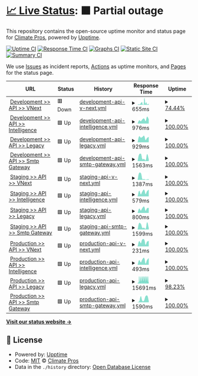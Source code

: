 # [📈 Live Status](https://uptime.watchtower2.com): <!--live status--> **🟧 Partial outage**

This repository contains the open-source uptime monitor and status page for [Climate Pros](https://www.climatepros.com), powered by [Upptime](https://github.com/upptime/upptime).

[![Uptime CI](https://github.com/Climate-Pros/WatchTower.Monitoring.UpTime/workflows/Uptime%20CI/badge.svg)](https://github.com/Climate-Pros/WatchTower.Monitoring.UpTime/actions?query=workflow%3A%22Uptime+CI%22)
[![Response Time CI](https://github.com/Climate-Pros/WatchTower.Monitoring.UpTime/workflows/Response%20Time%20CI/badge.svg)](https://github.com/Climate-Pros/WatchTower.Monitoring.UpTime/actions?query=workflow%3A%22Response+Time+CI%22)
[![Graphs CI](https://github.com/Climate-Pros/WatchTower.Monitoring.UpTime/workflows/Graphs%20CI/badge.svg)](https://github.com/Climate-Pros/WatchTower.Monitoring.UpTime/actions?query=workflow%3A%22Graphs+CI%22)
[![Static Site CI](https://github.com/Climate-Pros/WatchTower.Monitoring.UpTime/workflows/Static%20Site%20CI/badge.svg)](https://github.com/Climate-Pros/WatchTower.Monitoring.UpTime/actions?query=workflow%3A%22Static+Site+CI%22)
[![Summary CI](https://github.com/Climate-Pros/WatchTower.Monitoring.UpTime/workflows/Summary%20CI/badge.svg)](https://github.com/Climate-Pros/WatchTower.Monitoring.UpTime/actions?query=workflow%3A%22Summary+CI%22)

We use [Issues](https://github.com/Climate-Pros/WatchTower.Monitoring.UpTime/issues) as incident reports, [Actions](https://github.com/Climate-Pros/WatchTower.Monitoring.UpTime/actions) as uptime monitors, and [Pages](https://uptime.watchtower2.com) for the status page.

<!--start: status pages-->
<!-- This summary is generated by Upptime (https://github.com/upptime/upptime) -->
<!-- Do not edit this manually, your changes will be overwritten -->
<!-- prettier-ignore -->
| URL | Status | History | Response Time | Uptime |
| --- | ------ | ------- | ------------- | ------ |
| <img alt="" src="https://icons.duckduckgo.com/ip3/vnext-api.dev.watchtower2.com.ico" height="13"> [Development >> API >> VNext](https://vnext-api.dev.watchtower2.com) | 🟥 Down | [development-api-v-next.yml](https://github.com/Climate-Pros/WatchTower.Monitoring.UpTime/commits/HEAD/history/development-api-v-next.yml) | <details><summary><img alt="Response time graph" src="./graphs/development-api-v-next/response-time-week.png" height="20"> 655ms</summary><br><a href="https://uptime.watchtower2.com/history/development-api-v-next"><img alt="Response time 377" src="https://img.shields.io/endpoint?url=https%3A%2F%2Fraw.githubusercontent.com%2FClimate-Pros%2FWatchTower.Monitoring.UpTime%2FHEAD%2Fapi%2Fdevelopment-api-v-next%2Fresponse-time.json"></a><br><a href="https://uptime.watchtower2.com/history/development-api-v-next"><img alt="24-hour response time 441" src="https://img.shields.io/endpoint?url=https%3A%2F%2Fraw.githubusercontent.com%2FClimate-Pros%2FWatchTower.Monitoring.UpTime%2FHEAD%2Fapi%2Fdevelopment-api-v-next%2Fresponse-time-day.json"></a><br><a href="https://uptime.watchtower2.com/history/development-api-v-next"><img alt="7-day response time 655" src="https://img.shields.io/endpoint?url=https%3A%2F%2Fraw.githubusercontent.com%2FClimate-Pros%2FWatchTower.Monitoring.UpTime%2FHEAD%2Fapi%2Fdevelopment-api-v-next%2Fresponse-time-week.json"></a><br><a href="https://uptime.watchtower2.com/history/development-api-v-next"><img alt="30-day response time 412" src="https://img.shields.io/endpoint?url=https%3A%2F%2Fraw.githubusercontent.com%2FClimate-Pros%2FWatchTower.Monitoring.UpTime%2FHEAD%2Fapi%2Fdevelopment-api-v-next%2Fresponse-time-month.json"></a><br><a href="https://uptime.watchtower2.com/history/development-api-v-next"><img alt="1-year response time 377" src="https://img.shields.io/endpoint?url=https%3A%2F%2Fraw.githubusercontent.com%2FClimate-Pros%2FWatchTower.Monitoring.UpTime%2FHEAD%2Fapi%2Fdevelopment-api-v-next%2Fresponse-time-year.json"></a></details> | <details><summary><a href="https://uptime.watchtower2.com/history/development-api-v-next">74.44%</a></summary><a href="https://uptime.watchtower2.com/history/development-api-v-next"><img alt="All-time uptime 96.13%" src="https://img.shields.io/endpoint?url=https%3A%2F%2Fraw.githubusercontent.com%2FClimate-Pros%2FWatchTower.Monitoring.UpTime%2FHEAD%2Fapi%2Fdevelopment-api-v-next%2Fuptime.json"></a><br><a href="https://uptime.watchtower2.com/history/development-api-v-next"><img alt="24-hour uptime 70.44%" src="https://img.shields.io/endpoint?url=https%3A%2F%2Fraw.githubusercontent.com%2FClimate-Pros%2FWatchTower.Monitoring.UpTime%2FHEAD%2Fapi%2Fdevelopment-api-v-next%2Fuptime-day.json"></a><br><a href="https://uptime.watchtower2.com/history/development-api-v-next"><img alt="7-day uptime 74.44%" src="https://img.shields.io/endpoint?url=https%3A%2F%2Fraw.githubusercontent.com%2FClimate-Pros%2FWatchTower.Monitoring.UpTime%2FHEAD%2Fapi%2Fdevelopment-api-v-next%2Fuptime-week.json"></a><br><a href="https://uptime.watchtower2.com/history/development-api-v-next"><img alt="30-day uptime 94.12%" src="https://img.shields.io/endpoint?url=https%3A%2F%2Fraw.githubusercontent.com%2FClimate-Pros%2FWatchTower.Monitoring.UpTime%2FHEAD%2Fapi%2Fdevelopment-api-v-next%2Fuptime-month.json"></a><br><a href="https://uptime.watchtower2.com/history/development-api-v-next"><img alt="1-year uptime 96.13%" src="https://img.shields.io/endpoint?url=https%3A%2F%2Fraw.githubusercontent.com%2FClimate-Pros%2FWatchTower.Monitoring.UpTime%2FHEAD%2Fapi%2Fdevelopment-api-v-next%2Fuptime-year.json"></a></details>
| <img alt="" src="https://icons.duckduckgo.com/ip3/intelligence-api.dev.watchtower2.com.ico" height="13"> [Development >> API >> Intelligence](https://intelligence-api.dev.watchtower2.com) | 🟩 Up | [development-api-intelligence.yml](https://github.com/Climate-Pros/WatchTower.Monitoring.UpTime/commits/HEAD/history/development-api-intelligence.yml) | <details><summary><img alt="Response time graph" src="./graphs/development-api-intelligence/response-time-week.png" height="20"> 976ms</summary><br><a href="https://uptime.watchtower2.com/history/development-api-intelligence"><img alt="Response time 992" src="https://img.shields.io/endpoint?url=https%3A%2F%2Fraw.githubusercontent.com%2FClimate-Pros%2FWatchTower.Monitoring.UpTime%2FHEAD%2Fapi%2Fdevelopment-api-intelligence%2Fresponse-time.json"></a><br><a href="https://uptime.watchtower2.com/history/development-api-intelligence"><img alt="24-hour response time 1031" src="https://img.shields.io/endpoint?url=https%3A%2F%2Fraw.githubusercontent.com%2FClimate-Pros%2FWatchTower.Monitoring.UpTime%2FHEAD%2Fapi%2Fdevelopment-api-intelligence%2Fresponse-time-day.json"></a><br><a href="https://uptime.watchtower2.com/history/development-api-intelligence"><img alt="7-day response time 976" src="https://img.shields.io/endpoint?url=https%3A%2F%2Fraw.githubusercontent.com%2FClimate-Pros%2FWatchTower.Monitoring.UpTime%2FHEAD%2Fapi%2Fdevelopment-api-intelligence%2Fresponse-time-week.json"></a><br><a href="https://uptime.watchtower2.com/history/development-api-intelligence"><img alt="30-day response time 969" src="https://img.shields.io/endpoint?url=https%3A%2F%2Fraw.githubusercontent.com%2FClimate-Pros%2FWatchTower.Monitoring.UpTime%2FHEAD%2Fapi%2Fdevelopment-api-intelligence%2Fresponse-time-month.json"></a><br><a href="https://uptime.watchtower2.com/history/development-api-intelligence"><img alt="1-year response time 992" src="https://img.shields.io/endpoint?url=https%3A%2F%2Fraw.githubusercontent.com%2FClimate-Pros%2FWatchTower.Monitoring.UpTime%2FHEAD%2Fapi%2Fdevelopment-api-intelligence%2Fresponse-time-year.json"></a></details> | <details><summary><a href="https://uptime.watchtower2.com/history/development-api-intelligence">100.00%</a></summary><a href="https://uptime.watchtower2.com/history/development-api-intelligence"><img alt="All-time uptime 100.00%" src="https://img.shields.io/endpoint?url=https%3A%2F%2Fraw.githubusercontent.com%2FClimate-Pros%2FWatchTower.Monitoring.UpTime%2FHEAD%2Fapi%2Fdevelopment-api-intelligence%2Fuptime.json"></a><br><a href="https://uptime.watchtower2.com/history/development-api-intelligence"><img alt="24-hour uptime 100.00%" src="https://img.shields.io/endpoint?url=https%3A%2F%2Fraw.githubusercontent.com%2FClimate-Pros%2FWatchTower.Monitoring.UpTime%2FHEAD%2Fapi%2Fdevelopment-api-intelligence%2Fuptime-day.json"></a><br><a href="https://uptime.watchtower2.com/history/development-api-intelligence"><img alt="7-day uptime 100.00%" src="https://img.shields.io/endpoint?url=https%3A%2F%2Fraw.githubusercontent.com%2FClimate-Pros%2FWatchTower.Monitoring.UpTime%2FHEAD%2Fapi%2Fdevelopment-api-intelligence%2Fuptime-week.json"></a><br><a href="https://uptime.watchtower2.com/history/development-api-intelligence"><img alt="30-day uptime 100.00%" src="https://img.shields.io/endpoint?url=https%3A%2F%2Fraw.githubusercontent.com%2FClimate-Pros%2FWatchTower.Monitoring.UpTime%2FHEAD%2Fapi%2Fdevelopment-api-intelligence%2Fuptime-month.json"></a><br><a href="https://uptime.watchtower2.com/history/development-api-intelligence"><img alt="1-year uptime 100.00%" src="https://img.shields.io/endpoint?url=https%3A%2F%2Fraw.githubusercontent.com%2FClimate-Pros%2FWatchTower.Monitoring.UpTime%2FHEAD%2Fapi%2Fdevelopment-api-intelligence%2Fuptime-year.json"></a></details>
| <img alt="" src="https://icons.duckduckgo.com/ip3/legacy-api.dev.watchtower2.com.ico" height="13"> [Development >> API >> Legacy](https://legacy-api.dev.watchtower2.com) | 🟩 Up | [development-api-legacy.yml](https://github.com/Climate-Pros/WatchTower.Monitoring.UpTime/commits/HEAD/history/development-api-legacy.yml) | <details><summary><img alt="Response time graph" src="./graphs/development-api-legacy/response-time-week.png" height="20"> 929ms</summary><br><a href="https://uptime.watchtower2.com/history/development-api-legacy"><img alt="Response time 875" src="https://img.shields.io/endpoint?url=https%3A%2F%2Fraw.githubusercontent.com%2FClimate-Pros%2FWatchTower.Monitoring.UpTime%2FHEAD%2Fapi%2Fdevelopment-api-legacy%2Fresponse-time.json"></a><br><a href="https://uptime.watchtower2.com/history/development-api-legacy"><img alt="24-hour response time 1020" src="https://img.shields.io/endpoint?url=https%3A%2F%2Fraw.githubusercontent.com%2FClimate-Pros%2FWatchTower.Monitoring.UpTime%2FHEAD%2Fapi%2Fdevelopment-api-legacy%2Fresponse-time-day.json"></a><br><a href="https://uptime.watchtower2.com/history/development-api-legacy"><img alt="7-day response time 929" src="https://img.shields.io/endpoint?url=https%3A%2F%2Fraw.githubusercontent.com%2FClimate-Pros%2FWatchTower.Monitoring.UpTime%2FHEAD%2Fapi%2Fdevelopment-api-legacy%2Fresponse-time-week.json"></a><br><a href="https://uptime.watchtower2.com/history/development-api-legacy"><img alt="30-day response time 828" src="https://img.shields.io/endpoint?url=https%3A%2F%2Fraw.githubusercontent.com%2FClimate-Pros%2FWatchTower.Monitoring.UpTime%2FHEAD%2Fapi%2Fdevelopment-api-legacy%2Fresponse-time-month.json"></a><br><a href="https://uptime.watchtower2.com/history/development-api-legacy"><img alt="1-year response time 875" src="https://img.shields.io/endpoint?url=https%3A%2F%2Fraw.githubusercontent.com%2FClimate-Pros%2FWatchTower.Monitoring.UpTime%2FHEAD%2Fapi%2Fdevelopment-api-legacy%2Fresponse-time-year.json"></a></details> | <details><summary><a href="https://uptime.watchtower2.com/history/development-api-legacy">100.00%</a></summary><a href="https://uptime.watchtower2.com/history/development-api-legacy"><img alt="All-time uptime 100.00%" src="https://img.shields.io/endpoint?url=https%3A%2F%2Fraw.githubusercontent.com%2FClimate-Pros%2FWatchTower.Monitoring.UpTime%2FHEAD%2Fapi%2Fdevelopment-api-legacy%2Fuptime.json"></a><br><a href="https://uptime.watchtower2.com/history/development-api-legacy"><img alt="24-hour uptime 100.00%" src="https://img.shields.io/endpoint?url=https%3A%2F%2Fraw.githubusercontent.com%2FClimate-Pros%2FWatchTower.Monitoring.UpTime%2FHEAD%2Fapi%2Fdevelopment-api-legacy%2Fuptime-day.json"></a><br><a href="https://uptime.watchtower2.com/history/development-api-legacy"><img alt="7-day uptime 100.00%" src="https://img.shields.io/endpoint?url=https%3A%2F%2Fraw.githubusercontent.com%2FClimate-Pros%2FWatchTower.Monitoring.UpTime%2FHEAD%2Fapi%2Fdevelopment-api-legacy%2Fuptime-week.json"></a><br><a href="https://uptime.watchtower2.com/history/development-api-legacy"><img alt="30-day uptime 100.00%" src="https://img.shields.io/endpoint?url=https%3A%2F%2Fraw.githubusercontent.com%2FClimate-Pros%2FWatchTower.Monitoring.UpTime%2FHEAD%2Fapi%2Fdevelopment-api-legacy%2Fuptime-month.json"></a><br><a href="https://uptime.watchtower2.com/history/development-api-legacy"><img alt="1-year uptime 100.00%" src="https://img.shields.io/endpoint?url=https%3A%2F%2Fraw.githubusercontent.com%2FClimate-Pros%2FWatchTower.Monitoring.UpTime%2FHEAD%2Fapi%2Fdevelopment-api-legacy%2Fuptime-year.json"></a></details>
| <img alt="" src="https://icons.duckduckgo.com/ip3/smtp-gateway-api.dev.watchtower2.com.ico" height="13"> [Development >> API >> Smtp Gateway](https://smtp-gateway-api.dev.watchtower2.com/) | 🟩 Up | [development-api-smtp-gateway.yml](https://github.com/Climate-Pros/WatchTower.Monitoring.UpTime/commits/HEAD/history/development-api-smtp-gateway.yml) | <details><summary><img alt="Response time graph" src="./graphs/development-api-smtp-gateway/response-time-week.png" height="20"> 1563ms</summary><br><a href="https://uptime.watchtower2.com/history/development-api-smtp-gateway"><img alt="Response time 2248" src="https://img.shields.io/endpoint?url=https%3A%2F%2Fraw.githubusercontent.com%2FClimate-Pros%2FWatchTower.Monitoring.UpTime%2FHEAD%2Fapi%2Fdevelopment-api-smtp-gateway%2Fresponse-time.json"></a><br><a href="https://uptime.watchtower2.com/history/development-api-smtp-gateway"><img alt="24-hour response time 667" src="https://img.shields.io/endpoint?url=https%3A%2F%2Fraw.githubusercontent.com%2FClimate-Pros%2FWatchTower.Monitoring.UpTime%2FHEAD%2Fapi%2Fdevelopment-api-smtp-gateway%2Fresponse-time-day.json"></a><br><a href="https://uptime.watchtower2.com/history/development-api-smtp-gateway"><img alt="7-day response time 1563" src="https://img.shields.io/endpoint?url=https%3A%2F%2Fraw.githubusercontent.com%2FClimate-Pros%2FWatchTower.Monitoring.UpTime%2FHEAD%2Fapi%2Fdevelopment-api-smtp-gateway%2Fresponse-time-week.json"></a><br><a href="https://uptime.watchtower2.com/history/development-api-smtp-gateway"><img alt="30-day response time 2313" src="https://img.shields.io/endpoint?url=https%3A%2F%2Fraw.githubusercontent.com%2FClimate-Pros%2FWatchTower.Monitoring.UpTime%2FHEAD%2Fapi%2Fdevelopment-api-smtp-gateway%2Fresponse-time-month.json"></a><br><a href="https://uptime.watchtower2.com/history/development-api-smtp-gateway"><img alt="1-year response time 2248" src="https://img.shields.io/endpoint?url=https%3A%2F%2Fraw.githubusercontent.com%2FClimate-Pros%2FWatchTower.Monitoring.UpTime%2FHEAD%2Fapi%2Fdevelopment-api-smtp-gateway%2Fresponse-time-year.json"></a></details> | <details><summary><a href="https://uptime.watchtower2.com/history/development-api-smtp-gateway">100.00%</a></summary><a href="https://uptime.watchtower2.com/history/development-api-smtp-gateway"><img alt="All-time uptime 100.00%" src="https://img.shields.io/endpoint?url=https%3A%2F%2Fraw.githubusercontent.com%2FClimate-Pros%2FWatchTower.Monitoring.UpTime%2FHEAD%2Fapi%2Fdevelopment-api-smtp-gateway%2Fuptime.json"></a><br><a href="https://uptime.watchtower2.com/history/development-api-smtp-gateway"><img alt="24-hour uptime 100.00%" src="https://img.shields.io/endpoint?url=https%3A%2F%2Fraw.githubusercontent.com%2FClimate-Pros%2FWatchTower.Monitoring.UpTime%2FHEAD%2Fapi%2Fdevelopment-api-smtp-gateway%2Fuptime-day.json"></a><br><a href="https://uptime.watchtower2.com/history/development-api-smtp-gateway"><img alt="7-day uptime 100.00%" src="https://img.shields.io/endpoint?url=https%3A%2F%2Fraw.githubusercontent.com%2FClimate-Pros%2FWatchTower.Monitoring.UpTime%2FHEAD%2Fapi%2Fdevelopment-api-smtp-gateway%2Fuptime-week.json"></a><br><a href="https://uptime.watchtower2.com/history/development-api-smtp-gateway"><img alt="30-day uptime 100.00%" src="https://img.shields.io/endpoint?url=https%3A%2F%2Fraw.githubusercontent.com%2FClimate-Pros%2FWatchTower.Monitoring.UpTime%2FHEAD%2Fapi%2Fdevelopment-api-smtp-gateway%2Fuptime-month.json"></a><br><a href="https://uptime.watchtower2.com/history/development-api-smtp-gateway"><img alt="1-year uptime 100.00%" src="https://img.shields.io/endpoint?url=https%3A%2F%2Fraw.githubusercontent.com%2FClimate-Pros%2FWatchTower.Monitoring.UpTime%2FHEAD%2Fapi%2Fdevelopment-api-smtp-gateway%2Fuptime-year.json"></a></details>
| <img alt="" src="https://icons.duckduckgo.com/ip3/vnext-api.stg.watchtower2.com.ico" height="13"> [Staging >> API >> VNext](https://vnext-api.stg.watchtower2.com) | 🟩 Up | [staging-api-v-next.yml](https://github.com/Climate-Pros/WatchTower.Monitoring.UpTime/commits/HEAD/history/staging-api-v-next.yml) | <details><summary><img alt="Response time graph" src="./graphs/staging-api-v-next/response-time-week.png" height="20"> 1387ms</summary><br><a href="https://uptime.watchtower2.com/history/staging-api-v-next"><img alt="Response time 886" src="https://img.shields.io/endpoint?url=https%3A%2F%2Fraw.githubusercontent.com%2FClimate-Pros%2FWatchTower.Monitoring.UpTime%2FHEAD%2Fapi%2Fstaging-api-v-next%2Fresponse-time.json"></a><br><a href="https://uptime.watchtower2.com/history/staging-api-v-next"><img alt="24-hour response time 361" src="https://img.shields.io/endpoint?url=https%3A%2F%2Fraw.githubusercontent.com%2FClimate-Pros%2FWatchTower.Monitoring.UpTime%2FHEAD%2Fapi%2Fstaging-api-v-next%2Fresponse-time-day.json"></a><br><a href="https://uptime.watchtower2.com/history/staging-api-v-next"><img alt="7-day response time 1387" src="https://img.shields.io/endpoint?url=https%3A%2F%2Fraw.githubusercontent.com%2FClimate-Pros%2FWatchTower.Monitoring.UpTime%2FHEAD%2Fapi%2Fstaging-api-v-next%2Fresponse-time-week.json"></a><br><a href="https://uptime.watchtower2.com/history/staging-api-v-next"><img alt="30-day response time 698" src="https://img.shields.io/endpoint?url=https%3A%2F%2Fraw.githubusercontent.com%2FClimate-Pros%2FWatchTower.Monitoring.UpTime%2FHEAD%2Fapi%2Fstaging-api-v-next%2Fresponse-time-month.json"></a><br><a href="https://uptime.watchtower2.com/history/staging-api-v-next"><img alt="1-year response time 886" src="https://img.shields.io/endpoint?url=https%3A%2F%2Fraw.githubusercontent.com%2FClimate-Pros%2FWatchTower.Monitoring.UpTime%2FHEAD%2Fapi%2Fstaging-api-v-next%2Fresponse-time-year.json"></a></details> | <details><summary><a href="https://uptime.watchtower2.com/history/staging-api-v-next">100.00%</a></summary><a href="https://uptime.watchtower2.com/history/staging-api-v-next"><img alt="All-time uptime 97.87%" src="https://img.shields.io/endpoint?url=https%3A%2F%2Fraw.githubusercontent.com%2FClimate-Pros%2FWatchTower.Monitoring.UpTime%2FHEAD%2Fapi%2Fstaging-api-v-next%2Fuptime.json"></a><br><a href="https://uptime.watchtower2.com/history/staging-api-v-next"><img alt="24-hour uptime 100.00%" src="https://img.shields.io/endpoint?url=https%3A%2F%2Fraw.githubusercontent.com%2FClimate-Pros%2FWatchTower.Monitoring.UpTime%2FHEAD%2Fapi%2Fstaging-api-v-next%2Fuptime-day.json"></a><br><a href="https://uptime.watchtower2.com/history/staging-api-v-next"><img alt="7-day uptime 100.00%" src="https://img.shields.io/endpoint?url=https%3A%2F%2Fraw.githubusercontent.com%2FClimate-Pros%2FWatchTower.Monitoring.UpTime%2FHEAD%2Fapi%2Fstaging-api-v-next%2Fuptime-week.json"></a><br><a href="https://uptime.watchtower2.com/history/staging-api-v-next"><img alt="30-day uptime 96.86%" src="https://img.shields.io/endpoint?url=https%3A%2F%2Fraw.githubusercontent.com%2FClimate-Pros%2FWatchTower.Monitoring.UpTime%2FHEAD%2Fapi%2Fstaging-api-v-next%2Fuptime-month.json"></a><br><a href="https://uptime.watchtower2.com/history/staging-api-v-next"><img alt="1-year uptime 97.87%" src="https://img.shields.io/endpoint?url=https%3A%2F%2Fraw.githubusercontent.com%2FClimate-Pros%2FWatchTower.Monitoring.UpTime%2FHEAD%2Fapi%2Fstaging-api-v-next%2Fuptime-year.json"></a></details>
| <img alt="" src="https://icons.duckduckgo.com/ip3/intelligence-api.stg.watchtower2.com.ico" height="13"> [Staging >> API >> Intelligence](https://intelligence-api.stg.watchtower2.com) | 🟩 Up | [staging-api-intelligence.yml](https://github.com/Climate-Pros/WatchTower.Monitoring.UpTime/commits/HEAD/history/staging-api-intelligence.yml) | <details><summary><img alt="Response time graph" src="./graphs/staging-api-intelligence/response-time-week.png" height="20"> 579ms</summary><br><a href="https://uptime.watchtower2.com/history/staging-api-intelligence"><img alt="Response time 980" src="https://img.shields.io/endpoint?url=https%3A%2F%2Fraw.githubusercontent.com%2FClimate-Pros%2FWatchTower.Monitoring.UpTime%2FHEAD%2Fapi%2Fstaging-api-intelligence%2Fresponse-time.json"></a><br><a href="https://uptime.watchtower2.com/history/staging-api-intelligence"><img alt="24-hour response time 816" src="https://img.shields.io/endpoint?url=https%3A%2F%2Fraw.githubusercontent.com%2FClimate-Pros%2FWatchTower.Monitoring.UpTime%2FHEAD%2Fapi%2Fstaging-api-intelligence%2Fresponse-time-day.json"></a><br><a href="https://uptime.watchtower2.com/history/staging-api-intelligence"><img alt="7-day response time 579" src="https://img.shields.io/endpoint?url=https%3A%2F%2Fraw.githubusercontent.com%2FClimate-Pros%2FWatchTower.Monitoring.UpTime%2FHEAD%2Fapi%2Fstaging-api-intelligence%2Fresponse-time-week.json"></a><br><a href="https://uptime.watchtower2.com/history/staging-api-intelligence"><img alt="30-day response time 963" src="https://img.shields.io/endpoint?url=https%3A%2F%2Fraw.githubusercontent.com%2FClimate-Pros%2FWatchTower.Monitoring.UpTime%2FHEAD%2Fapi%2Fstaging-api-intelligence%2Fresponse-time-month.json"></a><br><a href="https://uptime.watchtower2.com/history/staging-api-intelligence"><img alt="1-year response time 980" src="https://img.shields.io/endpoint?url=https%3A%2F%2Fraw.githubusercontent.com%2FClimate-Pros%2FWatchTower.Monitoring.UpTime%2FHEAD%2Fapi%2Fstaging-api-intelligence%2Fresponse-time-year.json"></a></details> | <details><summary><a href="https://uptime.watchtower2.com/history/staging-api-intelligence">100.00%</a></summary><a href="https://uptime.watchtower2.com/history/staging-api-intelligence"><img alt="All-time uptime 99.75%" src="https://img.shields.io/endpoint?url=https%3A%2F%2Fraw.githubusercontent.com%2FClimate-Pros%2FWatchTower.Monitoring.UpTime%2FHEAD%2Fapi%2Fstaging-api-intelligence%2Fuptime.json"></a><br><a href="https://uptime.watchtower2.com/history/staging-api-intelligence"><img alt="24-hour uptime 100.00%" src="https://img.shields.io/endpoint?url=https%3A%2F%2Fraw.githubusercontent.com%2FClimate-Pros%2FWatchTower.Monitoring.UpTime%2FHEAD%2Fapi%2Fstaging-api-intelligence%2Fuptime-day.json"></a><br><a href="https://uptime.watchtower2.com/history/staging-api-intelligence"><img alt="7-day uptime 100.00%" src="https://img.shields.io/endpoint?url=https%3A%2F%2Fraw.githubusercontent.com%2FClimate-Pros%2FWatchTower.Monitoring.UpTime%2FHEAD%2Fapi%2Fstaging-api-intelligence%2Fuptime-week.json"></a><br><a href="https://uptime.watchtower2.com/history/staging-api-intelligence"><img alt="30-day uptime 99.72%" src="https://img.shields.io/endpoint?url=https%3A%2F%2Fraw.githubusercontent.com%2FClimate-Pros%2FWatchTower.Monitoring.UpTime%2FHEAD%2Fapi%2Fstaging-api-intelligence%2Fuptime-month.json"></a><br><a href="https://uptime.watchtower2.com/history/staging-api-intelligence"><img alt="1-year uptime 99.75%" src="https://img.shields.io/endpoint?url=https%3A%2F%2Fraw.githubusercontent.com%2FClimate-Pros%2FWatchTower.Monitoring.UpTime%2FHEAD%2Fapi%2Fstaging-api-intelligence%2Fuptime-year.json"></a></details>
| <img alt="" src="https://icons.duckduckgo.com/ip3/legacy-api.stg.watchtower2.com.ico" height="13"> [Staging >> API >> Legacy](https://legacy-api.stg.watchtower2.com) | 🟩 Up | [staging-api-legacy.yml](https://github.com/Climate-Pros/WatchTower.Monitoring.UpTime/commits/HEAD/history/staging-api-legacy.yml) | <details><summary><img alt="Response time graph" src="./graphs/staging-api-legacy/response-time-week.png" height="20"> 800ms</summary><br><a href="https://uptime.watchtower2.com/history/staging-api-legacy"><img alt="Response time 2074" src="https://img.shields.io/endpoint?url=https%3A%2F%2Fraw.githubusercontent.com%2FClimate-Pros%2FWatchTower.Monitoring.UpTime%2FHEAD%2Fapi%2Fstaging-api-legacy%2Fresponse-time.json"></a><br><a href="https://uptime.watchtower2.com/history/staging-api-legacy"><img alt="24-hour response time 948" src="https://img.shields.io/endpoint?url=https%3A%2F%2Fraw.githubusercontent.com%2FClimate-Pros%2FWatchTower.Monitoring.UpTime%2FHEAD%2Fapi%2Fstaging-api-legacy%2Fresponse-time-day.json"></a><br><a href="https://uptime.watchtower2.com/history/staging-api-legacy"><img alt="7-day response time 800" src="https://img.shields.io/endpoint?url=https%3A%2F%2Fraw.githubusercontent.com%2FClimate-Pros%2FWatchTower.Monitoring.UpTime%2FHEAD%2Fapi%2Fstaging-api-legacy%2Fresponse-time-week.json"></a><br><a href="https://uptime.watchtower2.com/history/staging-api-legacy"><img alt="30-day response time 1161" src="https://img.shields.io/endpoint?url=https%3A%2F%2Fraw.githubusercontent.com%2FClimate-Pros%2FWatchTower.Monitoring.UpTime%2FHEAD%2Fapi%2Fstaging-api-legacy%2Fresponse-time-month.json"></a><br><a href="https://uptime.watchtower2.com/history/staging-api-legacy"><img alt="1-year response time 2074" src="https://img.shields.io/endpoint?url=https%3A%2F%2Fraw.githubusercontent.com%2FClimate-Pros%2FWatchTower.Monitoring.UpTime%2FHEAD%2Fapi%2Fstaging-api-legacy%2Fresponse-time-year.json"></a></details> | <details><summary><a href="https://uptime.watchtower2.com/history/staging-api-legacy">100.00%</a></summary><a href="https://uptime.watchtower2.com/history/staging-api-legacy"><img alt="All-time uptime 91.87%" src="https://img.shields.io/endpoint?url=https%3A%2F%2Fraw.githubusercontent.com%2FClimate-Pros%2FWatchTower.Monitoring.UpTime%2FHEAD%2Fapi%2Fstaging-api-legacy%2Fuptime.json"></a><br><a href="https://uptime.watchtower2.com/history/staging-api-legacy"><img alt="24-hour uptime 100.00%" src="https://img.shields.io/endpoint?url=https%3A%2F%2Fraw.githubusercontent.com%2FClimate-Pros%2FWatchTower.Monitoring.UpTime%2FHEAD%2Fapi%2Fstaging-api-legacy%2Fuptime-day.json"></a><br><a href="https://uptime.watchtower2.com/history/staging-api-legacy"><img alt="7-day uptime 100.00%" src="https://img.shields.io/endpoint?url=https%3A%2F%2Fraw.githubusercontent.com%2FClimate-Pros%2FWatchTower.Monitoring.UpTime%2FHEAD%2Fapi%2Fstaging-api-legacy%2Fuptime-week.json"></a><br><a href="https://uptime.watchtower2.com/history/staging-api-legacy"><img alt="30-day uptime 96.63%" src="https://img.shields.io/endpoint?url=https%3A%2F%2Fraw.githubusercontent.com%2FClimate-Pros%2FWatchTower.Monitoring.UpTime%2FHEAD%2Fapi%2Fstaging-api-legacy%2Fuptime-month.json"></a><br><a href="https://uptime.watchtower2.com/history/staging-api-legacy"><img alt="1-year uptime 91.87%" src="https://img.shields.io/endpoint?url=https%3A%2F%2Fraw.githubusercontent.com%2FClimate-Pros%2FWatchTower.Monitoring.UpTime%2FHEAD%2Fapi%2Fstaging-api-legacy%2Fuptime-year.json"></a></details>
| <img alt="" src="https://icons.duckduckgo.com/ip3/smtp-gateway-api.stg.watchtower2.com.ico" height="13"> [Staging >> API >> Smtp Gateway](https://smtp-gateway-api.stg.watchtower2.com/) | 🟩 Up | [staging-api-smtp-gateway.yml](https://github.com/Climate-Pros/WatchTower.Monitoring.UpTime/commits/HEAD/history/staging-api-smtp-gateway.yml) | <details><summary><img alt="Response time graph" src="./graphs/staging-api-smtp-gateway/response-time-week.png" height="20"> 1599ms</summary><br><a href="https://uptime.watchtower2.com/history/staging-api-smtp-gateway"><img alt="Response time 2437" src="https://img.shields.io/endpoint?url=https%3A%2F%2Fraw.githubusercontent.com%2FClimate-Pros%2FWatchTower.Monitoring.UpTime%2FHEAD%2Fapi%2Fstaging-api-smtp-gateway%2Fresponse-time.json"></a><br><a href="https://uptime.watchtower2.com/history/staging-api-smtp-gateway"><img alt="24-hour response time 616" src="https://img.shields.io/endpoint?url=https%3A%2F%2Fraw.githubusercontent.com%2FClimate-Pros%2FWatchTower.Monitoring.UpTime%2FHEAD%2Fapi%2Fstaging-api-smtp-gateway%2Fresponse-time-day.json"></a><br><a href="https://uptime.watchtower2.com/history/staging-api-smtp-gateway"><img alt="7-day response time 1599" src="https://img.shields.io/endpoint?url=https%3A%2F%2Fraw.githubusercontent.com%2FClimate-Pros%2FWatchTower.Monitoring.UpTime%2FHEAD%2Fapi%2Fstaging-api-smtp-gateway%2Fresponse-time-week.json"></a><br><a href="https://uptime.watchtower2.com/history/staging-api-smtp-gateway"><img alt="30-day response time 2488" src="https://img.shields.io/endpoint?url=https%3A%2F%2Fraw.githubusercontent.com%2FClimate-Pros%2FWatchTower.Monitoring.UpTime%2FHEAD%2Fapi%2Fstaging-api-smtp-gateway%2Fresponse-time-month.json"></a><br><a href="https://uptime.watchtower2.com/history/staging-api-smtp-gateway"><img alt="1-year response time 2437" src="https://img.shields.io/endpoint?url=https%3A%2F%2Fraw.githubusercontent.com%2FClimate-Pros%2FWatchTower.Monitoring.UpTime%2FHEAD%2Fapi%2Fstaging-api-smtp-gateway%2Fresponse-time-year.json"></a></details> | <details><summary><a href="https://uptime.watchtower2.com/history/staging-api-smtp-gateway">100.00%</a></summary><a href="https://uptime.watchtower2.com/history/staging-api-smtp-gateway"><img alt="All-time uptime 100.00%" src="https://img.shields.io/endpoint?url=https%3A%2F%2Fraw.githubusercontent.com%2FClimate-Pros%2FWatchTower.Monitoring.UpTime%2FHEAD%2Fapi%2Fstaging-api-smtp-gateway%2Fuptime.json"></a><br><a href="https://uptime.watchtower2.com/history/staging-api-smtp-gateway"><img alt="24-hour uptime 100.00%" src="https://img.shields.io/endpoint?url=https%3A%2F%2Fraw.githubusercontent.com%2FClimate-Pros%2FWatchTower.Monitoring.UpTime%2FHEAD%2Fapi%2Fstaging-api-smtp-gateway%2Fuptime-day.json"></a><br><a href="https://uptime.watchtower2.com/history/staging-api-smtp-gateway"><img alt="7-day uptime 100.00%" src="https://img.shields.io/endpoint?url=https%3A%2F%2Fraw.githubusercontent.com%2FClimate-Pros%2FWatchTower.Monitoring.UpTime%2FHEAD%2Fapi%2Fstaging-api-smtp-gateway%2Fuptime-week.json"></a><br><a href="https://uptime.watchtower2.com/history/staging-api-smtp-gateway"><img alt="30-day uptime 100.00%" src="https://img.shields.io/endpoint?url=https%3A%2F%2Fraw.githubusercontent.com%2FClimate-Pros%2FWatchTower.Monitoring.UpTime%2FHEAD%2Fapi%2Fstaging-api-smtp-gateway%2Fuptime-month.json"></a><br><a href="https://uptime.watchtower2.com/history/staging-api-smtp-gateway"><img alt="1-year uptime 100.00%" src="https://img.shields.io/endpoint?url=https%3A%2F%2Fraw.githubusercontent.com%2FClimate-Pros%2FWatchTower.Monitoring.UpTime%2FHEAD%2Fapi%2Fstaging-api-smtp-gateway%2Fuptime-year.json"></a></details>
| <img alt="" src="https://icons.duckduckgo.com/ip3/vnext-api.prd.watchtower2.com.ico" height="13"> [Production >> API >> VNext](https://vnext-api.prd.watchtower2.com) | 🟩 Up | [production-api-v-next.yml](https://github.com/Climate-Pros/WatchTower.Monitoring.UpTime/commits/HEAD/history/production-api-v-next.yml) | <details><summary><img alt="Response time graph" src="./graphs/production-api-v-next/response-time-week.png" height="20"> 231ms</summary><br><a href="https://uptime.watchtower2.com/history/production-api-v-next"><img alt="Response time 248" src="https://img.shields.io/endpoint?url=https%3A%2F%2Fraw.githubusercontent.com%2FClimate-Pros%2FWatchTower.Monitoring.UpTime%2FHEAD%2Fapi%2Fproduction-api-v-next%2Fresponse-time.json"></a><br><a href="https://uptime.watchtower2.com/history/production-api-v-next"><img alt="24-hour response time 257" src="https://img.shields.io/endpoint?url=https%3A%2F%2Fraw.githubusercontent.com%2FClimate-Pros%2FWatchTower.Monitoring.UpTime%2FHEAD%2Fapi%2Fproduction-api-v-next%2Fresponse-time-day.json"></a><br><a href="https://uptime.watchtower2.com/history/production-api-v-next"><img alt="7-day response time 231" src="https://img.shields.io/endpoint?url=https%3A%2F%2Fraw.githubusercontent.com%2FClimate-Pros%2FWatchTower.Monitoring.UpTime%2FHEAD%2Fapi%2Fproduction-api-v-next%2Fresponse-time-week.json"></a><br><a href="https://uptime.watchtower2.com/history/production-api-v-next"><img alt="30-day response time 221" src="https://img.shields.io/endpoint?url=https%3A%2F%2Fraw.githubusercontent.com%2FClimate-Pros%2FWatchTower.Monitoring.UpTime%2FHEAD%2Fapi%2Fproduction-api-v-next%2Fresponse-time-month.json"></a><br><a href="https://uptime.watchtower2.com/history/production-api-v-next"><img alt="1-year response time 248" src="https://img.shields.io/endpoint?url=https%3A%2F%2Fraw.githubusercontent.com%2FClimate-Pros%2FWatchTower.Monitoring.UpTime%2FHEAD%2Fapi%2Fproduction-api-v-next%2Fresponse-time-year.json"></a></details> | <details><summary><a href="https://uptime.watchtower2.com/history/production-api-v-next">100.00%</a></summary><a href="https://uptime.watchtower2.com/history/production-api-v-next"><img alt="All-time uptime 100.00%" src="https://img.shields.io/endpoint?url=https%3A%2F%2Fraw.githubusercontent.com%2FClimate-Pros%2FWatchTower.Monitoring.UpTime%2FHEAD%2Fapi%2Fproduction-api-v-next%2Fuptime.json"></a><br><a href="https://uptime.watchtower2.com/history/production-api-v-next"><img alt="24-hour uptime 100.00%" src="https://img.shields.io/endpoint?url=https%3A%2F%2Fraw.githubusercontent.com%2FClimate-Pros%2FWatchTower.Monitoring.UpTime%2FHEAD%2Fapi%2Fproduction-api-v-next%2Fuptime-day.json"></a><br><a href="https://uptime.watchtower2.com/history/production-api-v-next"><img alt="7-day uptime 100.00%" src="https://img.shields.io/endpoint?url=https%3A%2F%2Fraw.githubusercontent.com%2FClimate-Pros%2FWatchTower.Monitoring.UpTime%2FHEAD%2Fapi%2Fproduction-api-v-next%2Fuptime-week.json"></a><br><a href="https://uptime.watchtower2.com/history/production-api-v-next"><img alt="30-day uptime 100.00%" src="https://img.shields.io/endpoint?url=https%3A%2F%2Fraw.githubusercontent.com%2FClimate-Pros%2FWatchTower.Monitoring.UpTime%2FHEAD%2Fapi%2Fproduction-api-v-next%2Fuptime-month.json"></a><br><a href="https://uptime.watchtower2.com/history/production-api-v-next"><img alt="1-year uptime 100.00%" src="https://img.shields.io/endpoint?url=https%3A%2F%2Fraw.githubusercontent.com%2FClimate-Pros%2FWatchTower.Monitoring.UpTime%2FHEAD%2Fapi%2Fproduction-api-v-next%2Fuptime-year.json"></a></details>
| <img alt="" src="https://icons.duckduckgo.com/ip3/intelligence-api.prd.watchtower2.com.ico" height="13"> [Production >> API >> Intelligence](https://intelligence-api.prd.watchtower2.com) | 🟩 Up | [production-api-intelligence.yml](https://github.com/Climate-Pros/WatchTower.Monitoring.UpTime/commits/HEAD/history/production-api-intelligence.yml) | <details><summary><img alt="Response time graph" src="./graphs/production-api-intelligence/response-time-week.png" height="20"> 493ms</summary><br><a href="https://uptime.watchtower2.com/history/production-api-intelligence"><img alt="Response time 543" src="https://img.shields.io/endpoint?url=https%3A%2F%2Fraw.githubusercontent.com%2FClimate-Pros%2FWatchTower.Monitoring.UpTime%2FHEAD%2Fapi%2Fproduction-api-intelligence%2Fresponse-time.json"></a><br><a href="https://uptime.watchtower2.com/history/production-api-intelligence"><img alt="24-hour response time 719" src="https://img.shields.io/endpoint?url=https%3A%2F%2Fraw.githubusercontent.com%2FClimate-Pros%2FWatchTower.Monitoring.UpTime%2FHEAD%2Fapi%2Fproduction-api-intelligence%2Fresponse-time-day.json"></a><br><a href="https://uptime.watchtower2.com/history/production-api-intelligence"><img alt="7-day response time 493" src="https://img.shields.io/endpoint?url=https%3A%2F%2Fraw.githubusercontent.com%2FClimate-Pros%2FWatchTower.Monitoring.UpTime%2FHEAD%2Fapi%2Fproduction-api-intelligence%2Fresponse-time-week.json"></a><br><a href="https://uptime.watchtower2.com/history/production-api-intelligence"><img alt="30-day response time 532" src="https://img.shields.io/endpoint?url=https%3A%2F%2Fraw.githubusercontent.com%2FClimate-Pros%2FWatchTower.Monitoring.UpTime%2FHEAD%2Fapi%2Fproduction-api-intelligence%2Fresponse-time-month.json"></a><br><a href="https://uptime.watchtower2.com/history/production-api-intelligence"><img alt="1-year response time 543" src="https://img.shields.io/endpoint?url=https%3A%2F%2Fraw.githubusercontent.com%2FClimate-Pros%2FWatchTower.Monitoring.UpTime%2FHEAD%2Fapi%2Fproduction-api-intelligence%2Fresponse-time-year.json"></a></details> | <details><summary><a href="https://uptime.watchtower2.com/history/production-api-intelligence">100.00%</a></summary><a href="https://uptime.watchtower2.com/history/production-api-intelligence"><img alt="All-time uptime 100.00%" src="https://img.shields.io/endpoint?url=https%3A%2F%2Fraw.githubusercontent.com%2FClimate-Pros%2FWatchTower.Monitoring.UpTime%2FHEAD%2Fapi%2Fproduction-api-intelligence%2Fuptime.json"></a><br><a href="https://uptime.watchtower2.com/history/production-api-intelligence"><img alt="24-hour uptime 100.00%" src="https://img.shields.io/endpoint?url=https%3A%2F%2Fraw.githubusercontent.com%2FClimate-Pros%2FWatchTower.Monitoring.UpTime%2FHEAD%2Fapi%2Fproduction-api-intelligence%2Fuptime-day.json"></a><br><a href="https://uptime.watchtower2.com/history/production-api-intelligence"><img alt="7-day uptime 100.00%" src="https://img.shields.io/endpoint?url=https%3A%2F%2Fraw.githubusercontent.com%2FClimate-Pros%2FWatchTower.Monitoring.UpTime%2FHEAD%2Fapi%2Fproduction-api-intelligence%2Fuptime-week.json"></a><br><a href="https://uptime.watchtower2.com/history/production-api-intelligence"><img alt="30-day uptime 100.00%" src="https://img.shields.io/endpoint?url=https%3A%2F%2Fraw.githubusercontent.com%2FClimate-Pros%2FWatchTower.Monitoring.UpTime%2FHEAD%2Fapi%2Fproduction-api-intelligence%2Fuptime-month.json"></a><br><a href="https://uptime.watchtower2.com/history/production-api-intelligence"><img alt="1-year uptime 100.00%" src="https://img.shields.io/endpoint?url=https%3A%2F%2Fraw.githubusercontent.com%2FClimate-Pros%2FWatchTower.Monitoring.UpTime%2FHEAD%2Fapi%2Fproduction-api-intelligence%2Fuptime-year.json"></a></details>
| <img alt="" src="https://icons.duckduckgo.com/ip3/legacy-api.prd.watchtower2.com.ico" height="13"> [Production >> API >> Legacy](https://legacy-api.prd.watchtower2.com) | 🟩 Up | [production-api-legacy.yml](https://github.com/Climate-Pros/WatchTower.Monitoring.UpTime/commits/HEAD/history/production-api-legacy.yml) | <details><summary><img alt="Response time graph" src="./graphs/production-api-legacy/response-time-week.png" height="20"> 15691ms</summary><br><a href="https://uptime.watchtower2.com/history/production-api-legacy"><img alt="Response time 11968" src="https://img.shields.io/endpoint?url=https%3A%2F%2Fraw.githubusercontent.com%2FClimate-Pros%2FWatchTower.Monitoring.UpTime%2FHEAD%2Fapi%2Fproduction-api-legacy%2Fresponse-time.json"></a><br><a href="https://uptime.watchtower2.com/history/production-api-legacy"><img alt="24-hour response time 16862" src="https://img.shields.io/endpoint?url=https%3A%2F%2Fraw.githubusercontent.com%2FClimate-Pros%2FWatchTower.Monitoring.UpTime%2FHEAD%2Fapi%2Fproduction-api-legacy%2Fresponse-time-day.json"></a><br><a href="https://uptime.watchtower2.com/history/production-api-legacy"><img alt="7-day response time 15691" src="https://img.shields.io/endpoint?url=https%3A%2F%2Fraw.githubusercontent.com%2FClimate-Pros%2FWatchTower.Monitoring.UpTime%2FHEAD%2Fapi%2Fproduction-api-legacy%2Fresponse-time-week.json"></a><br><a href="https://uptime.watchtower2.com/history/production-api-legacy"><img alt="30-day response time 12894" src="https://img.shields.io/endpoint?url=https%3A%2F%2Fraw.githubusercontent.com%2FClimate-Pros%2FWatchTower.Monitoring.UpTime%2FHEAD%2Fapi%2Fproduction-api-legacy%2Fresponse-time-month.json"></a><br><a href="https://uptime.watchtower2.com/history/production-api-legacy"><img alt="1-year response time 11968" src="https://img.shields.io/endpoint?url=https%3A%2F%2Fraw.githubusercontent.com%2FClimate-Pros%2FWatchTower.Monitoring.UpTime%2FHEAD%2Fapi%2Fproduction-api-legacy%2Fresponse-time-year.json"></a></details> | <details><summary><a href="https://uptime.watchtower2.com/history/production-api-legacy">98.23%</a></summary><a href="https://uptime.watchtower2.com/history/production-api-legacy"><img alt="All-time uptime 97.99%" src="https://img.shields.io/endpoint?url=https%3A%2F%2Fraw.githubusercontent.com%2FClimate-Pros%2FWatchTower.Monitoring.UpTime%2FHEAD%2Fapi%2Fproduction-api-legacy%2Fuptime.json"></a><br><a href="https://uptime.watchtower2.com/history/production-api-legacy"><img alt="24-hour uptime 91.38%" src="https://img.shields.io/endpoint?url=https%3A%2F%2Fraw.githubusercontent.com%2FClimate-Pros%2FWatchTower.Monitoring.UpTime%2FHEAD%2Fapi%2Fproduction-api-legacy%2Fuptime-day.json"></a><br><a href="https://uptime.watchtower2.com/history/production-api-legacy"><img alt="7-day uptime 98.23%" src="https://img.shields.io/endpoint?url=https%3A%2F%2Fraw.githubusercontent.com%2FClimate-Pros%2FWatchTower.Monitoring.UpTime%2FHEAD%2Fapi%2Fproduction-api-legacy%2Fuptime-week.json"></a><br><a href="https://uptime.watchtower2.com/history/production-api-legacy"><img alt="30-day uptime 96.95%" src="https://img.shields.io/endpoint?url=https%3A%2F%2Fraw.githubusercontent.com%2FClimate-Pros%2FWatchTower.Monitoring.UpTime%2FHEAD%2Fapi%2Fproduction-api-legacy%2Fuptime-month.json"></a><br><a href="https://uptime.watchtower2.com/history/production-api-legacy"><img alt="1-year uptime 97.99%" src="https://img.shields.io/endpoint?url=https%3A%2F%2Fraw.githubusercontent.com%2FClimate-Pros%2FWatchTower.Monitoring.UpTime%2FHEAD%2Fapi%2Fproduction-api-legacy%2Fuptime-year.json"></a></details>
| <img alt="" src="https://icons.duckduckgo.com/ip3/smtp-gateway-api.prd.watchtower2.com.ico" height="13"> [Production >> API >> Smtp Gateway](https://smtp-gateway-api.prd.watchtower2.com/) | 🟩 Up | [production-api-smtp-gateway.yml](https://github.com/Climate-Pros/WatchTower.Monitoring.UpTime/commits/HEAD/history/production-api-smtp-gateway.yml) | <details><summary><img alt="Response time graph" src="./graphs/production-api-smtp-gateway/response-time-week.png" height="20"> 1590ms</summary><br><a href="https://uptime.watchtower2.com/history/production-api-smtp-gateway"><img alt="Response time 2307" src="https://img.shields.io/endpoint?url=https%3A%2F%2Fraw.githubusercontent.com%2FClimate-Pros%2FWatchTower.Monitoring.UpTime%2FHEAD%2Fapi%2Fproduction-api-smtp-gateway%2Fresponse-time.json"></a><br><a href="https://uptime.watchtower2.com/history/production-api-smtp-gateway"><img alt="24-hour response time 546" src="https://img.shields.io/endpoint?url=https%3A%2F%2Fraw.githubusercontent.com%2FClimate-Pros%2FWatchTower.Monitoring.UpTime%2FHEAD%2Fapi%2Fproduction-api-smtp-gateway%2Fresponse-time-day.json"></a><br><a href="https://uptime.watchtower2.com/history/production-api-smtp-gateway"><img alt="7-day response time 1590" src="https://img.shields.io/endpoint?url=https%3A%2F%2Fraw.githubusercontent.com%2FClimate-Pros%2FWatchTower.Monitoring.UpTime%2FHEAD%2Fapi%2Fproduction-api-smtp-gateway%2Fresponse-time-week.json"></a><br><a href="https://uptime.watchtower2.com/history/production-api-smtp-gateway"><img alt="30-day response time 2422" src="https://img.shields.io/endpoint?url=https%3A%2F%2Fraw.githubusercontent.com%2FClimate-Pros%2FWatchTower.Monitoring.UpTime%2FHEAD%2Fapi%2Fproduction-api-smtp-gateway%2Fresponse-time-month.json"></a><br><a href="https://uptime.watchtower2.com/history/production-api-smtp-gateway"><img alt="1-year response time 2307" src="https://img.shields.io/endpoint?url=https%3A%2F%2Fraw.githubusercontent.com%2FClimate-Pros%2FWatchTower.Monitoring.UpTime%2FHEAD%2Fapi%2Fproduction-api-smtp-gateway%2Fresponse-time-year.json"></a></details> | <details><summary><a href="https://uptime.watchtower2.com/history/production-api-smtp-gateway">100.00%</a></summary><a href="https://uptime.watchtower2.com/history/production-api-smtp-gateway"><img alt="All-time uptime 100.00%" src="https://img.shields.io/endpoint?url=https%3A%2F%2Fraw.githubusercontent.com%2FClimate-Pros%2FWatchTower.Monitoring.UpTime%2FHEAD%2Fapi%2Fproduction-api-smtp-gateway%2Fuptime.json"></a><br><a href="https://uptime.watchtower2.com/history/production-api-smtp-gateway"><img alt="24-hour uptime 100.00%" src="https://img.shields.io/endpoint?url=https%3A%2F%2Fraw.githubusercontent.com%2FClimate-Pros%2FWatchTower.Monitoring.UpTime%2FHEAD%2Fapi%2Fproduction-api-smtp-gateway%2Fuptime-day.json"></a><br><a href="https://uptime.watchtower2.com/history/production-api-smtp-gateway"><img alt="7-day uptime 100.00%" src="https://img.shields.io/endpoint?url=https%3A%2F%2Fraw.githubusercontent.com%2FClimate-Pros%2FWatchTower.Monitoring.UpTime%2FHEAD%2Fapi%2Fproduction-api-smtp-gateway%2Fuptime-week.json"></a><br><a href="https://uptime.watchtower2.com/history/production-api-smtp-gateway"><img alt="30-day uptime 100.00%" src="https://img.shields.io/endpoint?url=https%3A%2F%2Fraw.githubusercontent.com%2FClimate-Pros%2FWatchTower.Monitoring.UpTime%2FHEAD%2Fapi%2Fproduction-api-smtp-gateway%2Fuptime-month.json"></a><br><a href="https://uptime.watchtower2.com/history/production-api-smtp-gateway"><img alt="1-year uptime 100.00%" src="https://img.shields.io/endpoint?url=https%3A%2F%2Fraw.githubusercontent.com%2FClimate-Pros%2FWatchTower.Monitoring.UpTime%2FHEAD%2Fapi%2Fproduction-api-smtp-gateway%2Fuptime-year.json"></a></details>

<!--end: status pages-->

[**Visit our status website →**](https://uptime.watchtower2.com)

## 📄 License

- Powered by: [Upptime](https://github.com/upptime/upptime)
- Code: [MIT](./LICENSE) © [Climate Pros](https://www.climatepros.com)
- Data in the `./history` directory: [Open Database License](https://opendatacommons.org/licenses/odbl/1-0/)
